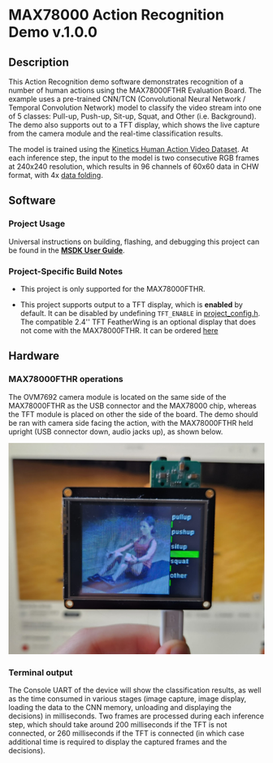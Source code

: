 # MAX78000 Action Recognition Demo v.1.0.0

## Description

This Action Recognition demo software demonstrates recognition of a number of human actions using the MAX78000FTHR Evaluation Board. The example uses a pre-trained CNN/TCN (Convolutional Neural Network / Temporal Convolution Network) model to classify the video stream into one of 5 classes: Pull-up, Push-up, Sit-up, Squat, and Other (i.e. Background). The demo also supports out to a TFT display, which shows the live capture from the camera module and the real-time classification results.

The model is trained using the [Kinetics Human Action Video Dataset](https://research.google/pubs/the-kinetics-human-action-video-dataset/). At each inference step, the input to the model is two consecutive RGB frames at 240x240 resolution, which results in 96 channels of 60x60 data in CHW format, with 4x [data folding](https://github.com/MaximIntegratedAI/ai8x-training?tab=readme-ov-file#data-folding).

## Software

### Project Usage

Universal instructions on building, flashing, and debugging this project can be found in the **[MSDK User Guide](https://analog-devices-msdk.github.io/msdk/USERGUIDE/)**.

### Project-Specific Build Notes

* This project is only supported for the MAX78000FTHR.

* This project supports output to a TFT display, which is **enabled** by default. It can be disabled by undefining `TFT_ENABLE` in [project_config.h](project_config.h). The compatible 2.4'' TFT FeatherWing is an optional display that does not come with the MAX78000FTHR.  It can be ordered [here](https://learn.adafruit.com/adafruit-2-4-tft-touch-screen-featherwing)

## Hardware

### MAX78000FTHR operations

The OVM7692 camera module is located on the same side of the MAX78000FTHR as the USB connector and the MAX78000 chip, whereas the TFT module is placed on other the side of the board. The demo should be ran with camera side facing the action, with the MAX78000FTHR held upright (USB connector down, audio jacks up), as shown below.   

<img src="Resources/ActionDemo_orientation.png" alt="orientation" style="zoom:50%;" />

### Terminal output

The Console UART of the device will show the classification results, as well as the time consumed in various stages (image capture, image display, loading the data to the CNN memory, unloading and displaying the decisions) in milliseconds. Two frames are processed during each inference step, which should take around 200 milliseconds if the TFT is not connected, or 260 milliseconds if the TFT is connected (in which case additional time is required to display the captured frames and the decisions).